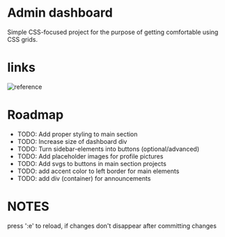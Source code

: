 # Admin dashboard

Simple CSS-focused project for the purpose of getting comfortable using CSS grids.

# links

![reference](https://cdn.statically.io/gh/TheOdinProject/curriculum/43cc6ab69fdfbef40d431a65677d2144668930ac/intermediate_html_css/grid/project_admin_dashboard/imgs/dashboard-project.png)

# Roadmap

- TODO: Add proper styling to main section
- TODO: Increase size of dashboard div
- TODO: Turn sidebar-elements into buttons (optional/advanced)
- TODO: Add placeholder images for profile pictures
- TODO: Add svgs to buttons in main section projects
- TODO: add accent color to left border for main elements
- TODO: add div (container) for announcements

# NOTES

press ':e' to reload, if changes don't disappear after committing changes
